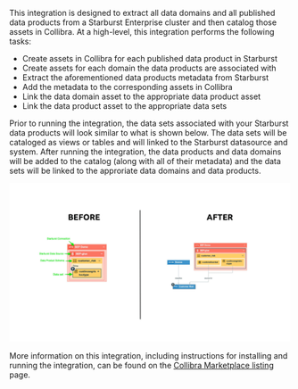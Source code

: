 This integration is designed to extract all data domains and all published data products from a Starburst Enterprise cluster and then catalog those assets in Collibra.  At a high-level, this integration performs the following tasks:
 * Create assets in Collibra for each published data product in Starburst
 * Create assets for each domain the data products are associated with
 * Extract the aforementioned data products metadata from Starburst
 * Add the metadata to the corresponding assets in Collibra
 * Link the data domain asset to the appropriate data product asset
 * Link the data product asset to the appropriate data sets

Prior to running the integration, the data sets associated with your Starburst data products will look similar to what is shown below.  The data sets will be cataloged as views or tables and will linked to the Starburst datasource and system.  After running the integration, the data products and data domains will be added to the catalog (along with all of their metadata) and the data sets will be linked to the approriate data domains and data products.

![integration-after](https://github.com/starburstdata/starburst-collibra/blob/main/data_products/dp-before-after.png?raw=true)


More information on this integration, including instructions for installing and running the integration, can be found on the [Collibra Marketplace listing](https://marketplace.collibra.com/listings/starburst-jdbc-driver/) page.
